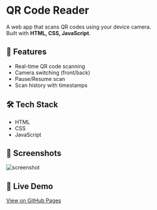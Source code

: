 # QR Code Reader

A web app that scans QR codes using your device camera.  
Built with **HTML, CSS, JavaScript**.  

## 🚀 Features
- Real-time QR code scanning  
- Camera switching (front/back)  
- Pause/Resume scan  
- Scan history with timestamps  

## 🛠️ Tech Stack
- HTML  
- CSS  
- JavaScript  

## 📸 Screenshots
![screenshot](https://github.com/user-attachments/assets/3f661062-c122-406a-9c1b-bc3337479a83)


## 🔗 Live Demo
[View on GitHub Pages](https://adundo-t.github.io/qr-code-reader/)
